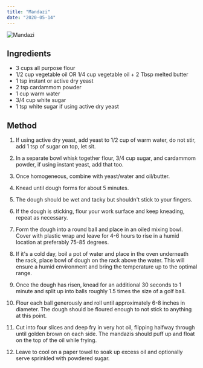 ```yaml
---
title: "Mandazi"
date: "2020-05-14"
---
```


![Mandazi](/images/mandazi.jpeg)

## Ingredients
* 3 cups all purpose flour
* 1/2 cup vegetable oil OR 1/4 cup vegetable oil + 2 Tbsp melted butter
* 1 tsp instant or active dry yeast
* 2 tsp cardammom powder
* 1 cup warm water
* 3/4 cup white sugar
* 1 tsp white sugar if using active dry yeast

## Method
1. If using active dry yeast, add yeast to 1/2 cup of warm water, do not stir, add 1 tsp of sugar on top, let sit.

2. In a separate bowl whisk together flour, 3/4 cup sugar, and cardammom powder, if using instant yeast, add that too.

3. Once homogeneous, combine with yeast/water and oil/butter.

4. Knead until dough forms for about 5 minutes.

5. The dough should be wet and tacky but shouldn't stick to your fingers.

6. If the dough is sticking, flour your work surface and keep kneading, repeat as necessary.

7. Form the dough into a round ball and place in an oiled mixing bowl. Cover with plastic wrap and leave for 4-6 hours to rise in a humid location at preferably 75-85 degrees.

8. If it's a cold day, boil a pot of water and place in the oven underneath the rack, place bowl of dough on the rack above the water. This will ensure a humid environment and bring the temperature up to the optimal range.

9. Once the dough has risen, knead for an additional 30 seconds to 1 minute and split up into balls roughly 1.5 times the size of a golf ball.

10. Flour each ball generously and roll until approximately 6-8 inches in diameter. The dough should be floured enough to not stick to anything at this point.

11. Cut into four slices and deep fry in very hot oil, flipping halfway through until golden brown on each side. The mandazis should puff up and float on the top of the oil while frying.

12. Leave to cool on a paper towel to soak up excess oil and optionally serve sprinkled with powdered sugar.
